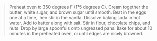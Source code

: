 > Preheat oven to 350 degrees F (175 degrees C).
> Cream together the butter, white sugar, and brown sugar until smooth.
> Beat in the eggs one at a time, then stir in the vanilla.
> Dissolve baking soda in hot water.
> Add to batter along with salt.
> Stir in flour, chocolate chips, and nuts. Drop by large spoonfuls onto ungreased pans.
> Bake for about 10 minutes in the preheated oven, or until edges are nicely browned.